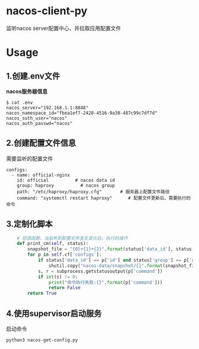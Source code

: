 # nacos-client-py
监听nacos server配置中心，并拉取应用配置文件

# Usage
## 1.创建.env文件
**nacos服务器信息**
```shell
$ cat .env
nacos_server="192.168.1.1:8848"
nacos_namespace_id="fbea1ef7-2428-4516-9a38-487c99c7df7d"
nacos_suth_user="nacos"
nacos_auth_passwd="nacos"
```

## 2.创建配置文件信息
需要监听的配置文件
```shell
configs:
  - name: official-nginx
    id: official          # nacos data id
    group: haproxy          # nacos group
    path: "/etc/haproxy/haproxy.cfg"       # 服务器上配置文件路径
    command: "systemctl restart haproxy"      # 配置文件更新后，需要执行的命令
```

## 3.定制化脚本
```python
    # 回调函数，当监听到配置文件发生变化后，执行的操作
    def print_cm(self, status):
        snapshot_file = "{0}+{1}+{2}".format(status['data_id'], status['group'], NAMESPACE)
        for p in self.cf['configs']:
            if status['data_id'] == p['id'] and status['group'] == p['group']:
                shutil.copy("nacos-data/snapshot/{}".format(snapshot_file), p['path'])      # 将snapsho file复制到本地的文件路径
            s, r = subprocess.getstatusoutput(p['command'])
            if int(s) != 0:
                print("命令执行失败:{}".format(p['command']))
                return False
        return True
```

## 4.使用supervisor启动服务
启动命令
```shell
python3 nacos-get-config.py
```
